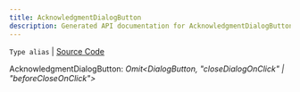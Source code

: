 ```yaml
---
title: AcknowledgmentDialogButton
description: Generated API documentation for AcknowledgmentDialogButton.
---
```


`Type alias` | [Source Code](https://github.com/mrCamelCode/jtjs/blob/ddfaeb1a2c9bf793372bb41076f65f452b124091/libs/react/lib/components/dialogs/AcknowledgmentDialog.tsx#L4)

AcknowledgmentDialogButton: _Omit<DialogButton, "closeDialogOnClick" | "beforeCloseOnClick">_